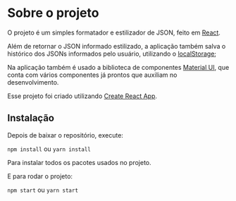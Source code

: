 # Sobre o projeto

O projeto é um simples formatador e estilizador de JSON, feito em [React](https://react.dev/).

Além de retornar o JSON informado estilizado, a aplicação também salva o histórico dos JSONs informados pelo usuário, utilizando o [localStorage](https://developer.mozilla.org/pt-BR/docs/Web/API/Window/localStorage);

Na aplicação também é usado a biblioteca de componentes [Material UI](https://mui.com/material-ui/getting-started/installation/), que conta com vários componentes já prontos que auxiliam no desenvolvimento.

Esse projeto foi criado utilizando [Create React App](https://create-react-app.dev/).

## Instalação

Depois de baixar o repositório, execute: 

`npm install` ou `yarn install`

Para instalar todos os pacotes usados no projeto.

E para rodar o projeto:

`npm start` ou `yarn start`